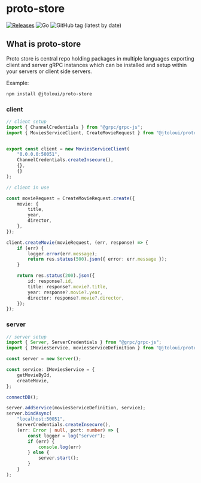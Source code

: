 # proto-store

[![Releases](https://github.com/jtoloui/proto-store/actions/workflows/release.yml/badge.svg)](https://github.com/jtoloui/proto-store/actions/workflows/release.yml) ![Go](https://img.shields.io/github/go-mod/go-version/jtoloui/proto-store?filename=go%2Fgo.mod&style=flat-square) ![GitHub tag (latest by date)](https://img.shields.io/github/v/tag/jtoloui/proto-store?style=flat-square)


## What is proto-store

Proto store is central repo holding packages in multiple languages exporting client and server gRPC instances which can be installed and setup within your servers or client side servers.

Example:

```bash
npm install @jtoloui/proto-store
```

### client
```typescript
// client setup
import { ChannelCredentials } from "@grpc/grpc-js";
import { MoviesServiceClient, CreateMovieRequest } from "@jtoloui/proto-store";


export const client = new MoviesServiceClient(
	"0.0.0.0:50051",
	ChannelCredentials.createInsecure(),
	{},
	{}
);

// client in use

const movieRequest = CreateMovieRequest.create({
	movie: {
		title,
		year,
		director,
	},
});

client.createMovie(movieRequest, (err, response) => {
	if (err) {
		logger.error(err.message);
		return res.status(500).json({ error: err.message });
	}

	return res.status(200).json({
		id: response?.id,
		title: response?.movie?.title,
		year: response?.movie?.year,
		director: response?.movie?.director,
	});
});
```

### server

```typescript
// server setup
import { Server, ServerCredentials } from "@grpc/grpc-js";
import { IMoviesService, moviesServiceDefinition } from "@jtoloui/proto-store";

const server = new Server();

const service: IMoviesService = {
	getMovieById,
	createMovie,
};

connectDB();

server.addService(moviesServiceDefinition, service);
server.bindAsync(
	"localhost:50051",
	ServerCredentials.createInsecure(),
	(err: Error | null, port: number) => {
		const logger = log("server");
		if (err) {
			console.log(err)
		} else {
			server.start();
		}
	}
);
```
